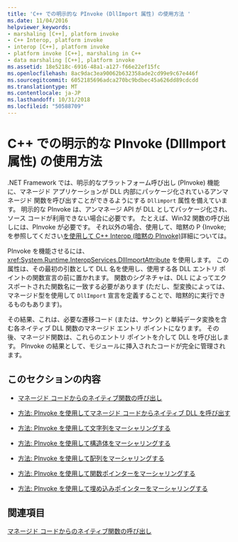 ```yaml
---
title: 'C++ での明示的な PInvoke (DllImport 属性) の使用方法 '
ms.date: 11/04/2016
helpviewer_keywords:
- marshaling [C++], platform invoke
- C++ Interop, platform invoke
- interop [C++], platform invoke
- platform invoke [C++], marshaling in C++
- data marshaling [C++], platform invoke
ms.assetid: 18e5218c-6916-48a1-a127-f66e22ef15fc
ms.openlocfilehash: 8ac9dac3ea90062b632358ade2cd99e9c67e446f
ms.sourcegitcommit: 6052185696adca270bc9bdbec45a626dd89cdcdd
ms.translationtype: MT
ms.contentlocale: ja-JP
ms.lasthandoff: 10/31/2018
ms.locfileid: "50588709"
---
```

# <a name="using-explicit-pinvoke-in-c-dllimport-attribute"></a>C++ での明示的な PInvoke (DllImport 属性) の使用方法 

.NET Framework では、明示的なプラットフォーム呼び出し (PInvoke) 機能に、マネージド アプリケーションが DLL 内部にパッケージ化されているアンマネージド 関数を呼び出すことができるようにする `Dllimport` 属性を備えています。 明示的な PInvoke は、アンマネージ API が DLL としてパッケージ化され、ソース コードが利用できない場合に必要です。 たとえば、Win32 関数の呼び出しには、PInvoke が必要です。 それ以外の場合、使用して、暗黙の P {Invoke; を参照してください[を使用して C++ Interop (暗黙の PInvoke)](../dotnet/using-cpp-interop-implicit-pinvoke.md)詳細については。

PInvoke を機能させるには、<xref:System.Runtime.InteropServices.DllImportAttribute> を使用します。 この属性は、その最初の引数として DLL 名を使用し、使用する各 DLL エントリ ポイントの関数宣言の前に置かれます。 関数のシグネチャは、DLL によってエクスポートされた関数名に一致する必要があります (ただし、型変換によっては、マネージド型を使用して `DllImport` 宣言を定義することで、暗黙的に実行できるものもあります)。

その結果、これは、必要な遷移コード (または、サンク) と単純データ変換を含む各ネイティブ DLL 関数のマネージド エントリ ポイントになります。 その後、マネージド関数は、これらのエントリ ポイントを介して DLL を呼び出します。 PInvoke の結果として、モジュールに挿入されたコードが完全に管理されます。

## <a name="in-this-section"></a>このセクションの内容

- [マネージド コードからのネイティブ関数の呼び出し](../dotnet/calling-native-functions-from-managed-code.md)

- [方法: PInvoke を使用してマネージド コードからネイティブ DLL を呼び出す](../dotnet/how-to-call-native-dlls-from-managed-code-using-pinvoke.md)

- [方法: PInvoke を使用して文字列をマーシャリングする](../dotnet/how-to-marshal-strings-using-pinvoke.md)

- [方法: PInvoke を使用して構造体をマーシャリングする](../dotnet/how-to-marshal-structures-using-pinvoke.md)

- [方法: PInvoke を使用して配列をマーシャリングする](../dotnet/how-to-marshal-arrays-using-pinvoke.md)

- [方法: PInvoke を使用して関数ポインターをマーシャリングする](../dotnet/how-to-marshal-function-pointers-using-pinvoke.md)

- [方法: PInvoke を使用して埋め込みポインターをマーシャリングする](../dotnet/how-to-marshal-embedded-pointers-using-pinvoke.md)

## <a name="see-also"></a>関連項目

[マネージド コードからのネイティブ関数の呼び出し](../dotnet/calling-native-functions-from-managed-code.md)